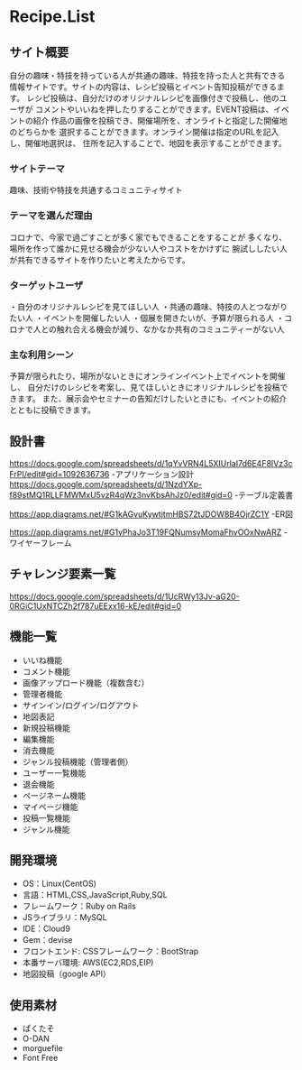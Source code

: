 # Recipe.List

## サイト概要
自分の趣味・特技を持っている人が共通の趣味、特技を持った人と共有できる 情報サイトです。サイトの内容は、レシピ投稿とイベント告知投稿ができるます。 レシピ投稿は、自分だけのオリジナルレシピを画像付きで投稿し、他のユーザが コメントやいいねを押したりすることができます。EVENT投稿は、イベントの紹介 作品の画像を投稿でき、開催場所を、オンライトと指定した開催地のどちらかを 選択することができます。オンライン開催は指定のURLを記入し、開催地選択は、 住所を記入することで、地図を表示することができます。

### サイトテーマ
趣味、技術や特技を共通するコミュニティサイト

### テーマを選んだ理由
コロナで、今家で過ごすことが多く家でもできることをすることが
多くなり、場所を作って誰かに見せる機会が少ない人やコストをかけずに
腕試ししたい人が共有できるサイトを作りたいと考えたからです。

### ターゲットユーザ
・自分のオリジナルレシピを見てほしい人
・共通の趣味、特技の人とつながりたい人
・イベントを開催したい人
・個展を開きたいが、予算が限られる人
・コロナで人との触れ合える機会が減り、なかなか共有のコミュニティーがない人

### 主な利用シーン
予算が限られたり、場所がないときにオンラインイベント上でイベントを開催し、 自分だけのレシピを考案し、見てほしいときにオリジナルレシピを投稿できます。 また、展示会やセミナーの告知だけしたいときにも、イベントの紹介とともに投稿できます。
## 設計書
<https://docs.google.com/spreadsheets/d/1qYvVRN4L5XIUrlaI7d6E4F8IVz3cFrPI/edit#gid=1092636736>
-アプリケーション設計
<https://docs.google.com/spreadsheets/d/1NzdYXp-f89stMQ1RLLFMWMxU5vzR4qWz3nvKbsAhJz0/edit#gid=0>
-テーブル定義書

<https://app.diagrams.net/#G1kAGvuKywtjtmHBS72tJDOW8B4OjrZC1Y>
-ER図

<https://app.diagrams.net/#G1vPhaJo3T19FQNumsyMomaFhvOOxNwARZ>
-ワイヤーフレーム

## チャレンジ要素一覧

<https://docs.google.com/spreadsheets/d/1UcRWy13Jv-aG20-0RGiC1UxNTCZh2f787uEExx16-kE/edit#gid=0>

## 機能一覧
- いいね機能
- コメント機能
- 画像アップロード機能（複数含む）
- 管理者機能
- サインイン/ログイン/ログアウト
- 地図表記
- 新規投稿機能
- 編集機能
- 消去機能
- ジャンル投稿機能（管理者側）
- ユーザー一覧機能
- 退会機能
- ページネーム機能
- マイページ機能
- 投稿一覧機能
- ジャンル機能


## 開発環境
- OS：Linux(CentOS)
- 言語：HTML,CSS,JavaScript,Ruby,SQL
- フレームワーク：Ruby on Rails
- JSライブラリ：MySQL
- IDE：Cloud9
- Gem：devise
- フロントエンド: CSSフレームワーク：BootStrap
- 本番サーバ環境: AWS(EC2,RDS,EIP)
- 地図投稿（google API）

## 使用素材
- ぱくたそ
- O-DAN
- morguefile
- Font Free

